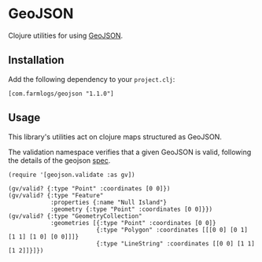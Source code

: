 # GeoJSON

Clojure utilities for using [GeoJSON](http://geojson.org).

## Installation

Add the following dependency to your `project.clj`:

    [com.farmlogs/geojson "1.1.0"]

## Usage

This library's utilities act on clojure maps structured as GeoJSON.

The validation namespace verifies that a given GeoJSON is valid, following the
details of the geojson [spec](http://geojson.org/geojson-spec.html).

    (require '[geojson.validate :as gv])
    
    (gv/valid? {:type "Point" :coordinates [0 0]})
    (gv/valid? {:type "Feature"
                :properties {:name "Null Island"}
                :geometry {:type "Point" :coordinates [0 0]}})
    (gv/valid? {:type "GeometryCollection"
                :geometries [{:type "Point" :coordinates [0 0]}
                             {:type "Polygon" :coordinates [[[0 0] [0 1] [1 1] [1 0] [0 0]]]}
                             {:type "LineString" :coordinates [[0 0] [1 1] [1 2]]}]})
